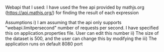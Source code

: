 Webapi that I used:
I have used the free api provided by mathjs.org (https://api.mathjs.org/) for finding the result of each expression

Assumptions
i) I am assuming that the api only supports "webapi.limitpersecond" number of requests per second. I have specified this on application.properties file. User can edit this number
ii) The size of the dataset is 500, and the user can change this by modifying the
iii) The application runs on default 8080 port